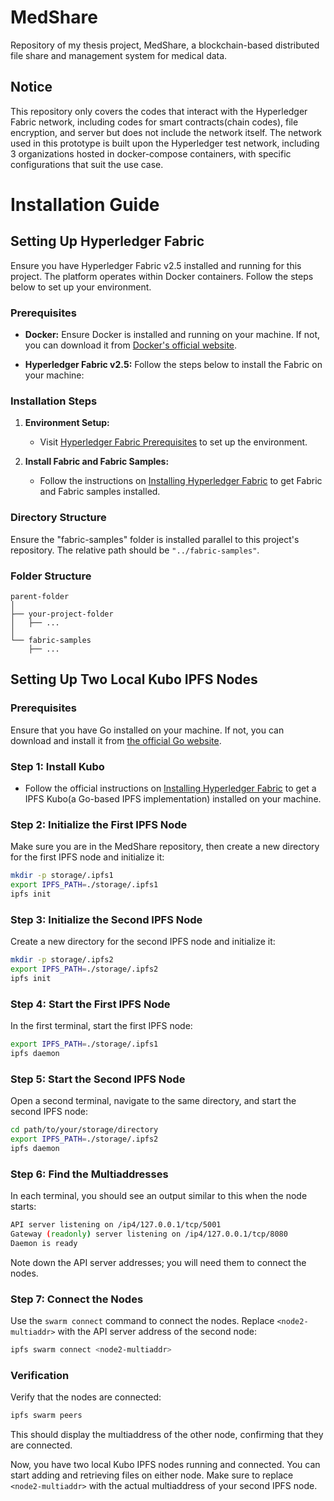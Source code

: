 # MedShare
Repository of my thesis project, MedShare, a blockchain-based distributed file share and management system for medical data. 

## Notice
This repository only covers the codes that interact with the Hyperledger Fabric network, including codes for smart contracts(chain codes), file encryption, and server but does not include the network itself. The network used in this prototype is built upon the Hyperledger test network, including 3 organizations hosted in docker-compose containers, with specific configurations that suit the use case.

# Installation Guide

## Setting Up Hyperledger Fabric

Ensure you have Hyperledger Fabric v2.5 installed and running for this project. The platform operates within Docker containers. Follow the steps below to set up your environment.

### Prerequisites

- **Docker:** Ensure Docker is installed and running on your machine. If not, you can download it from [Docker's official website](https://www.docker.com/get-started).

- **Hyperledger Fabric v2.5:** Follow the steps below to install the Fabric on your machine:

### Installation Steps

1. **Environment Setup:**
   - Visit [Hyperledger Fabric Prerequisites](https://hyperledger-fabric.readthedocs.io/en/latest/prereqs.html) to set up the environment.

2. **Install Fabric and Fabric Samples:**
   - Follow the instructions on [Installing Hyperledger Fabric](https://hyperledger-fabric.readthedocs.io/en/latest/install.html) to get Fabric and Fabric samples installed.

### Directory Structure

Ensure the "fabric-samples" folder is installed parallel to this project's repository. The relative path should be `"../fabric-samples"`.

### Folder Structure

```plaintext
parent-folder
│
├── your-project-folder
│   ├── ...
│
└── fabric-samples
    ├── ...
```

## Setting Up Two Local Kubo IPFS Nodes

### Prerequisites

Ensure that you have Go installed on your machine. If not, you can download and install it from [the official Go website](https://golang.org/).

### Step 1: Install Kubo

- Follow the official instructions on [Installing Hyperledger Fabric](https://docs.ipfs.tech/install/command-line/#system-requirements) to get a IPFS Kubo(a Go-based IPFS implementation) installed on your machine.

### Step 2: Initialize the First IPFS Node
Make sure you are in the MedShare repository, then create a new directory for the first IPFS node and initialize it:

```bash
mkdir -p storage/.ipfs1
export IPFS_PATH=./storage/.ipfs1
ipfs init
```

### Step 3: Initialize the Second IPFS Node

Create a new directory for the second IPFS node and initialize it:

```bash
mkdir -p storage/.ipfs2
export IPFS_PATH=./storage/.ipfs2
ipfs init
```

### Step 4: Start the First IPFS Node

In the first terminal, start the first IPFS node:

```bash
export IPFS_PATH=./storage/.ipfs1
ipfs daemon
```

### Step 5: Start the Second IPFS Node

Open a second terminal, navigate to the same directory, and start the second IPFS node:

```bash
cd path/to/your/storage/directory
export IPFS_PATH=./storage/.ipfs2
ipfs daemon
```

### Step 6: Find the Multiaddresses

In each terminal, you should see an output similar to this when the node starts:

```bash
API server listening on /ip4/127.0.0.1/tcp/5001
Gateway (readonly) server listening on /ip4/127.0.0.1/tcp/8080
Daemon is ready
```

Note down the API server addresses; you will need them to connect the nodes.

### Step 7: Connect the Nodes

Use the `swarm connect` command to connect the nodes. Replace `<node2-multiaddr>` with the API server address of the second node:

```bash
ipfs swarm connect <node2-multiaddr>
```

### Verification

Verify that the nodes are connected:

```bash
ipfs swarm peers
```

This should display the multiaddress of the other node, confirming that they are connected.

Now, you have two local Kubo IPFS nodes running and connected. You can start adding and retrieving files on either node. Make sure to replace `<node2-multiaddr>` with the actual multiaddress of your second IPFS node.
